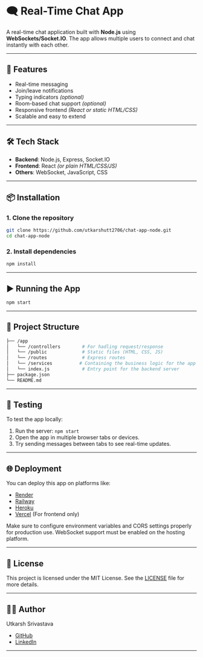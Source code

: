 # 🗨️ Real-Time Chat App

A real-time chat application built with **Node.js** using **WebSockets/Socket.IO**. The app allows multiple users to connect and chat instantly with each other.

---

## 🚀 Features

- Real-time messaging
- Join/leave notifications
- Typing indicators *(optional)*
- Room-based chat support *(optional)*
- Responsive frontend *(React or static HTML/CSS)*
- Scalable and easy to extend

---

## 🛠️ Tech Stack

- **Backend**: Node.js, Express, Socket.IO
- **Frontend**: React *(or plain HTML/CSS/JS)*
- **Others**: WebSocket, JavaScript, CSS

---

## 📦 Installation

### 1. Clone the repository

```bash
git clone https://github.com/utkarshutt2706/chat-app-node.git
cd chat-app-node
```

### 2. Install dependencies

```bash
npm install
```

---

## ▶️ Running the App

```bash
npm start
```

---

## 📁 Project Structure

```bash
├── /app
│   └── /controllers        # For hadling request/response
│   └── /public             # Static files (HTML, CSS, JS)
│   └── /routes             # Express routes
│   └── /services          # Containing the business logic for the app
│   └── index.js            # Entry point for the backend server
├── package.json
└── README.md
```

---

## 🧪 Testing

To test the app locally:

1. Run the server: `npm start`
2. Open the app in multiple browser tabs or devices.
3. Try sending messages between tabs to see real-time updates.

---

## 🌐 Deployment

You can deploy this app on platforms like:

- [Render](https://render.com/)
- [Railway](https://railway.app/)
- [Heroku](https://heroku.com/)
- [Vercel](https://vercel.com/) (For frontend only)

Make sure to configure environment variables and CORS settings properly for production use. WebSocket support must be enabled on the hosting platform.

---

## 🧾 License

This project is licensed under the MIT License. See the [LICENSE](https://opensource.org/license/mit) file for more details.

---

## 👨‍💻 Author

Utkarsh Srivastava

- [GitHub](https://github.com/utkarshutt2706)
- [LinkedIn](www.linkedin.com/in/utkarsh-srivastava-352836167)

---
